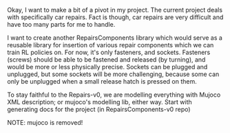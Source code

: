 Okay, I want to make a bit of a pivot in my project. The current project deals with specifically car repairs. Fact is though, car repairs are very difficult and have too many parts for me to handle.

I want to create another RepairsComponents library which would serve as a reusable library for insertion of various repair components which we can train RL policies on. For now, it's only fasteners, and sockets. Fasteners (screws) should be able to be fastened and released (by turning), and would be more or less physically precise. Sockets can be plugged and unplugged, but some sockets will be more challenging, because some can only be unplugged when a small release hatch is pressed on them.

To stay faithful to the Repairs-v0, we are modelling everything with Mujoco XML description; or mujoco's modelling lib, either way. Start with generating docs for the project (in RepairsComponents-v0 repo)

NOTE: mujoco is removed!